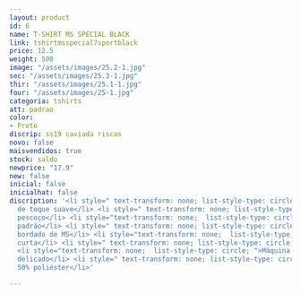 ```yaml
---
layout: product
id: 6
name: T-SHIRT MS SPECIAL BLACK
link: tshirtmsspecial7sportblack
price: 12.5
weight: 500
image: "/assets/images/25.2-1.jpg"
sec: "/assets/images/25.3-1.jpg"
thir: "/assets/images/25.1-1.jpg"
four: "/assets/images/25-1.jpg"
categoria: tshirts
att: padrao
color:
- Preto
discrip: ss19 caviada riscas
novo: false
maisvendidos: true
stock: saldo
newprice: "17.9"
new: false
inicial: false
inicialhat: false
discription: '<li style=" text-transform: none; list-style-type: circle; ">Tecido
  de toque suave</li> <li style=" text-transform: none; list-style-type: circle; ">Tripulação
  pescoço</li> <li style="text-transform: none;  list-style-type: circle; ">T-shirt
  padrão</li> <li style=" text-transform: none; list-style-type: circle; ">Logotipo
  bordado de MS</li> <li style="text-transform: none;  list-style-type: circle; ">Manga
  curta</li> <li style=" text-transform: none; list-style-type: circle; ">Bainha curva</li>
  <li style="text-transform: none;  list-style-type: circle; ">Máquina de lavar modo
  delicado</li> <li style=" text-transform: none; list-style-type: circle; ">50% algodão
  50% poliéster</li>'

---
```

